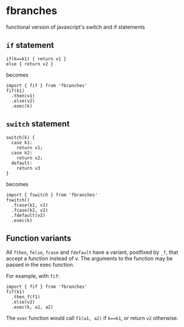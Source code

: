 # fbranches
functional version of javascript's switch and if statements

## `if` statement

```
if(k==k1) { return v1 }
else { return v2 }
```

becomes

```
import { fif } from 'fbranches'
fif(k1)
  .then(v1)
  .else(v2)
  .exec(k)
```

## `switch` statement

```
switch(k) {
  case k1:
  	return v1;
  case k2:
    return v2;
  default:
    return v3
}
```

becomes

```
import { fswitch } from 'fbranches'
fswitch()
  .fcase(k1, v1)
  .fcase(k2, v2)
  .fdefault(v2)
  .exec(k)
```

## Function variants

All `fthen`, `felse`, `fcase` and `fdefault` have a variant, postfixed by `_f`, that accept a function instead of v. The arguments to the function may be passed in the exec function.

For example, with `fif`:

```
import { fif } from 'fbranches'
fif(k1)
  .then_f(f1)
  .else(v2)
  .exec(k, a1, a2)
```

The `exec` function would call `f1(a1, a2)` if `k==k1`, or return `v2` otherwise.